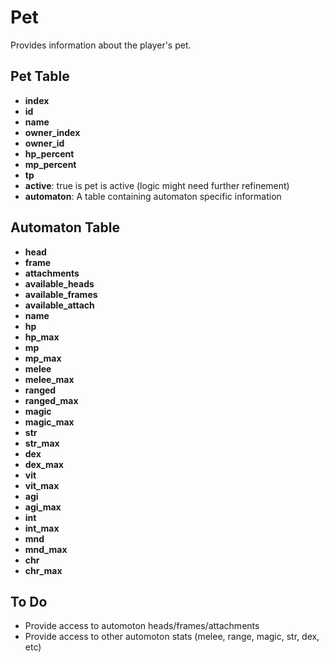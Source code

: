 # Pet

Provides information about the player's pet.

## Pet Table
- **index**
- **id**
- **name**
- **owner_index**
- **owner_id**
- **hp_percent**
- **mp_percent**
- **tp**
- **active**: true is pet is active (logic might need further refinement)
- **automaton**: A table containing automaton specific information

## Automaton Table
- **head**
- **frame**
- **attachments**
- **available_heads**
- **available_frames**
- **available_attach**
- **name**
- **hp**
- **hp_max**
- **mp**
- **mp_max**
- **melee**
- **melee_max**
- **ranged**
- **ranged_max**
- **magic**
- **magic_max**
- **str**
- **str_max**
- **dex**
- **dex_max**
- **vit**
- **vit_max**
- **agi**
- **agi_max**
- **int**
- **int_max**
- **mnd**
- **mnd_max**
- **chr**
- **chr_max**

## To Do
- Provide access to automoton heads/frames/attachments
- Provide access to other automoton stats (melee, range, magic, str, dex, etc)
